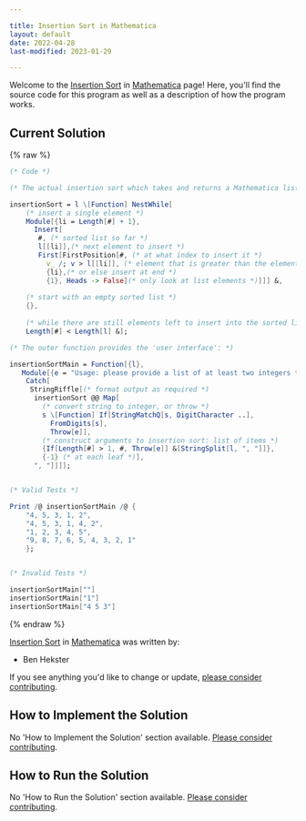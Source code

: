 ```yaml
---

title: Insertion Sort in Mathematica
layout: default
date: 2022-04-28
last-modified: 2023-01-29

---
```


Welcome to the [Insertion Sort](https://sampleprograms.io/projects/insertion-sort) in [Mathematica](https://sampleprograms.io/languages/mathematica) page! Here, you'll find the source code for this program as well as a description of how the program works.

## Current Solution

{% raw %}

```mathematica
(* Code *)

(* The actual insertion sort which takes and returns a Mathematica list is easy: *)

insertionSort = l \[Function] NestWhile[
    (* insert a single element *)
    Module[{li = Length[#] + 1},
      Insert[
       #, (* sorted list so far *)
       l[[li]],(* next element to insert *)
       First[FirstPosition[#, (* at what index to insert it *)
         v_ /; v > l[[li]], (* element that is greater than the element to insert *)
         {li},(* or else insert at end *)
         {1}, Heads -> False](* only look at list elements *)]]] &,
    
    (* start with an empty sorted list *)
    {},
    
    (* while there are still elements left to insert into the sorted list *)
    Length[#] < Length[l] &];

(* The outer function provides the 'user interface': *)

insertionSortMain = Function[{l},
   Module[{e = "Usage: please provide a list of at least two integers to sort in the format \"1, 2, 3, 4, 5\""},
    Catch[
     StringRiffle[(* format output as required *)
      insertionSort @@ Map[
        (* convert string to integer, or throw *)
        s \[Function] If[StringMatchQ[s, DigitCharacter ..],
          FromDigits[s],
          Throw[e]],
        (* construct arguments to insertion sort: list of items *)
        {If[Length[#] > 1, #, Throw[e]] &[StringSplit[l, ", "]]},
        {-1} (* at each leaf *)],
      ", "]]]];


(* Valid Tests *)

Print /@ insertionSortMain /@ {
    "4, 5, 3, 1, 2",
    "4, 5, 3, 1, 4, 2",
    "1, 2, 3, 4, 5",
    "9, 8, 7, 6, 5, 4, 3, 2, 1"
    };


(* Invalid Tests *)

insertionSortMain[""]
insertionSortMain["1"]
insertionSortMain["4 5 3"]
```

{% endraw %}

[Insertion Sort](https://sampleprograms.io/projects/insertion-sort) in [Mathematica](https://sampleprograms.io/languages/mathematica) was written by:

- Ben Hekster

If you see anything you'd like to change or update, [please consider contributing](https://github.com/TheRenegadeCoder/sample-programs).

## How to Implement the Solution

No 'How to Implement the Solution' section available. [Please consider contributing](https://github.com/TheRenegadeCoder/sample-programs-website).

## How to Run the Solution

No 'How to Run the Solution' section available. [Please consider contributing](https://github.com/TheRenegadeCoder/sample-programs-website).